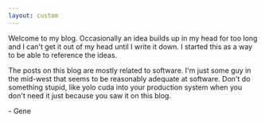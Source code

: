 ```yaml
---
layout: custom
---
```


Welcome to my blog. Occasionally an idea builds up in my head for too long and I can't get it out of my head until I write it down. I started this as a way to be able to reference the ideas.

The posts on this blog are mostly related to software. I'm just some guy in the mid-west that seems to be reasonably adequate at software. Don't do something stupid, like yolo cuda into your production system when you don't need it just because you saw it on this blog.

\- Gene

